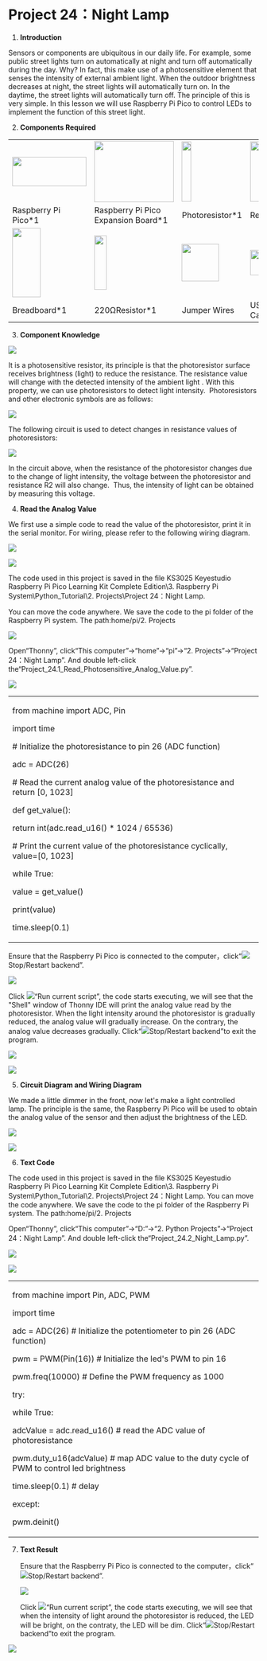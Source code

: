 # Project 24：Night Lamp

1.  **Introduction**

Sensors or components are ubiquitous in our daily life. For example,
some public street lights turn on automatically at night and turn off
automatically during the day. Why? In fact, this make use of a
photosensitive element that senses the intensity of external ambient
light. When the outdoor brightness decreases at night, the street lights
will automatically turn on. In the daytime, the street lights will
automatically turn off. The principle of this is very simple. In this
lesson we will use Raspberry Pi Pico to control LEDs to implement the
function of this street light.

2.  **Components Required**

<table>
<tbody>
<tr class="odd">
<td><p><img src="https://raw.githubusercontent.com/keyestudio/KS3025-KS3025F-Keyestudio-Raspberry-Pi-Pico-Learning-Kit-Complete-Edition-Raspberry-Pi/master/media/f70a6a892505b1816d151452b9b995a7.jpeg" style="width:1.55417in;height:0.61875in" /></p></td>
<td><img src="https://raw.githubusercontent.com/keyestudio/KS3025-KS3025F-Keyestudio-Raspberry-Pi-Pico-Learning-Kit-Complete-Edition-Raspberry-Pi/master/media/bbed91c0b45fcafc7e7163bfeabf68f9.png" style="width:1.66944in;height:1.28472in" /></td>
<td><img src="https://raw.githubusercontent.com/keyestudio/KS3025-KS3025F-Keyestudio-Raspberry-Pi-Pico-Learning-Kit-Complete-Edition-Raspberry-Pi/master/media/9e553e75b6f976f33438171eb2f2e775.png" style="width:0.19097in;height:1.26597in" /></td>
<td><img src="https://raw.githubusercontent.com/keyestudio/KS3025-KS3025F-Keyestudio-Raspberry-Pi-Pico-Learning-Kit-Complete-Edition-Raspberry-Pi/master/media/ef77f5a64c382157fc2dea21ec373fef.png" style="width:0.29514in;height:1.25903in" /></td>
<td><img src="https://raw.githubusercontent.com/keyestudio/KS3025-KS3025F-Keyestudio-Raspberry-Pi-Pico-Learning-Kit-Complete-Edition-Raspberry-Pi/master/media/b395b1cd2678f87b3a34dec15659efbc.png" style="width:0.22431in;height:1.00556in" /></td>
</tr>
<tr class="even">
<td>Raspberry Pi Pico*1</td>
<td>Raspberry Pi Pico Expansion Board*1</td>
<td>Photoresistor*1</td>
<td>Red LED*1</td>
<td>10KΩResistor*1</td>
</tr>
<tr class="odd">
<td><img src="https://raw.githubusercontent.com/keyestudio/KS3025-KS3025F-Keyestudio-Raspberry-Pi-Pico-Learning-Kit-Complete-Edition-Raspberry-Pi/master/media/e380dd26e4825be9a768973802a55fe6.png" style="width:0.59028in;height:1.44583in" /></td>
<td><img src="https://raw.githubusercontent.com/keyestudio/KS3025-KS3025F-Keyestudio-Raspberry-Pi-Pico-Learning-Kit-Complete-Edition-Raspberry-Pi/master/media/845d05a6108b1662b828610ba9dcb788.png" style="width:0.25833in;height:1.13681in" /></td>
<td><img src="https://raw.githubusercontent.com/keyestudio/KS3025-KS3025F-Keyestudio-Raspberry-Pi-Pico-Learning-Kit-Complete-Edition-Raspberry-Pi/master/media/e9a8d050105397bb183512fb4ffdd2f6.png" style="width:0.77222in;height:0.77986in" /></td>
<td><img src="https://raw.githubusercontent.com/keyestudio/KS3025-KS3025F-Keyestudio-Raspberry-Pi-Pico-Learning-Kit-Complete-Edition-Raspberry-Pi/master/media/7dcbd02995be3c142b2f97df7f7c03ce.png" style="width:0.99028in;height:0.52986in" /></td>
<td></td>
</tr>
<tr class="even">
<td>Breadboard*1</td>
<td>220ΩResistor*1</td>
<td>Jumper Wires</td>
<td>USB Cable*1</td>
<td></td>
</tr>
</tbody>
</table>

3.  **Component Knowledge**

![](/media/9e553e75b6f976f33438171eb2f2e775.png)

It is a photosensitive resistor, its principle is that the photoresistor
surface receives brightness (light) to reduce the resistance. The
resistance value will change with the detected intensity of the ambient
light . With this property, we can use photoresistors to detect light
intensity.  Photoresistors and other electronic symbols are as follows:
 

![](/media/7d575da675a2f6cb511d28b801e2abaa.png)

The following circuit is used to detect changes in resistance values of
photoresistors:

![](/media/5a7f7e641eb78007760a94151c1d80a5.png)

In the circuit above, when the resistance of the photoresistor changes
due to the change of light intensity, the voltage between the
photoresistor and resistance R2 will also change.  Thus, the intensity
of light can be obtained by measuring this voltage.

4.  **Read the Analog Value**

We first use a simple code to read the value of the photoresistor, print
it in the serial monitor. For wiring, please refer to the following
wiring diagram.

![](/media/e3fde13b200927346e04b032373ce638.png)

![](/media/b97ff27ae10e3499c36312c8ee4881f8.png)

The code used in this project is saved in the file KS3025 Keyestudio
Raspberry Pi Pico Learning Kit Complete Edition\\3. Raspberry Pi
System\\Python\_Tutorial\\2. Projects\\Project 24：Night Lamp.

You can move the code anywhere. We save the code to the pi folder of the
Raspberry Pi system. The path:home/pi/2. Projects

![](/media/ae27830403a2f741aa9b725e5324c215.png)

Open“Thonny”, click“This computer”→“home”→“pi”→“2. Projects”→“Project
24：Night Lamp”. And double left-click
the“Project\_24.1\_Read\_Photosensitive\_Analog\_Value.py”.

![](/media/d97ee01c83aa9cd39da8fe42580614b5.png)

<table>
<tbody>
<tr class="odd">
<td><p>from machine import ADC, Pin</p>
<p>import time</p>
<p># Initialize the photoresistance to pin 26 (ADC function)</p>
<p>adc = ADC(26)</p>
<p># Read the current analog value of the photoresistance and return [0, 1023]</p>
<p>def get_value():</p>
<p>return int(adc.read_u16() * 1024 / 65536)</p>
<p># Print the current value of the photoresistance cyclically, value=[0, 1023]</p>
<p>while True:</p>
<p>value = get_value()</p>
<p>print(value)</p>
<p>time.sleep(0.1)</p></td>
</tr>
</tbody>
</table>

Ensure that the Raspberry Pi Pico is connected to the
computer，click“![](/media/ec00367ea605788eab454cd176b94c7b.png)Stop/Restart backend”.

![](/media/96ed707533887ade4a65e0df7b460eae.png)

Click ![](/media/bb4d9305714a178069d277b20e0934b7.png)“Run current script”, the code starts
executing, we will see that the "Shell" window of Thonny IDE will print
the analog value read by the photoresistor. When the light intensity
around the photoresistor is gradually reduced, the analog value will
gradually increase. On the contrary, the analog value decreases
gradually. Click“![](/media/ec00367ea605788eab454cd176b94c7b.png)Stop/Restart backend”to exit the
program.

![](/media/6df70dafea54c3d7a73e18c8e03f86d4.png)

![](/media/bbabb2d5c4a997c5024e6023cb272261.png)

5.  **Circuit Diagram and Wiring Diagram**

We made a little dimmer in the front, now let's make a light controlled
lamp. The principle is the same, the Raspberry Pi Pico will be used to
obtain the analog value of the sensor and then adjust the brightness of
the LED.  

![](/media/b8e8d95bdc869bf76465fa73645db831.png)

![](/media/71f2886dc6fa97d02e2ecd0d429af71b.png)

6.  **Text Code**

The code used in this project is saved in the file KS3025 Keyestudio
Raspberry Pi Pico Learning Kit Complete Edition\\3. Raspberry Pi
System\\Python\_Tutorial\\2. Projects\\Project 24：Night Lamp. You can
move the code anywhere. We save the code to the pi folder of the
Raspberry Pi system. The path:home/pi/2. Projects

Open“Thonny”, click“This computer”→“D:”→“2. Python Projects”→“Project
24：Night Lamp”. And double left-click
the“Project\_24.2\_Night\_Lamp.py”.

![](/media/ae27830403a2f741aa9b725e5324c215.png)

![](/media/b636cdb16d60ae75729e44508e647044.png)

<table>
<tbody>
<tr class="odd">
<td><p>from machine import Pin, ADC, PWM</p>
<p>import time</p>
<p>adc = ADC(26) # Initialize the potentiometer to pin 26 (ADC function)</p>
<p>pwm = PWM(Pin(16)) # Initialize the led's PWM to pin 16</p>
<p>pwm.freq(10000) # Define the PWM frequency as 1000</p>
<p>try:</p>
<p>while True:</p>
<p>adcValue = adc.read_u16() # read the ADC value of photoresistance</p>
<p>pwm.duty_u16(adcValue) # map ADC value to the duty cycle of PWM to control led brightness</p>
<p>time.sleep(0.1) # delay</p>
<p>except:</p>
<p>pwm.deinit()</p></td>
</tr>
</tbody>
</table>

7.  **Text Result**
    
    Ensure that the Raspberry Pi Pico is connected to the
    computer，click“![](/media/ec00367ea605788eab454cd176b94c7b.png)Stop/Restart backend”.
    
    ![](/media/8ee7742359fdbb9f8ea9d47aaccf4abd.png)
    
    Click ![](/media/bb4d9305714a178069d277b20e0934b7.png)“Run current script”, the code starts
    executing, we will see that when the intensity of light around the
    photoresistor is reduced, the LED will be bright, on the contraty,
    the LED will be dim. Click“![](/media/ec00367ea605788eab454cd176b94c7b.png)Stop/Restart
    backend”to exit the program.

![](/media/6b71892be4c0326147cf47bcbe84340a.png)
